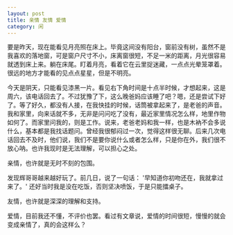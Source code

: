 ```yaml
---
layout: post
title: 亲情 友情 爱情
category: 闲
---
```

要是昨天，现在能看见月亮照在床上。毕竟这间没有阳台，窗前没有树，虽然不是我喜欢的落地窗，可是窗户尺寸不小，床离窗很短，不足一米的距离，月光很容易就透到床上来。躺在床尾。盯着月亮，看着它在云里捉迷藏，一点点光晕笼罩着。很远的地方才能看的见点点星星，但是不明亮。
 
今天是阴天，只能看见漆黑一片。看见右下角时间是十点半时候，才想起来，这是周六，该电话回去了。不过犹豫了下，这么晚爸妈应该睡了吧？嗯，还是尝试下好了。等了好久，都没有人接，在我快挂的时候，话筒被拿起来了，是老爸的声音。我和家里，向来话就不多，无非是问问吃了没有，最近家里情况怎么样，地里作物如何了。而家里问我的，则是工作。说来，老爸老妈和我一样，也是木衲不会多说什么，基本都是我找话题问。曾经我很郁闷过一次，觉得这样很无聊。后来几次电话回去不及时，他们说，我们不是要你说什么或者怎么样，只是你在外，我们很不放心呐。也许我现时是无法理解，可以担心之处。

 亲情，也许就是无时不刻的包围。

 发现辉哥哥越来越好玩了。前几日，说了一句话：
 '早知道你初吻还在，我就拿过来了。'
 还好当时我是没在吃饭，否则坚决喷饭，于是只能擂桌子。

 友情，也许就是深深的理解和支持。

 爱情，目前我还不懂，不评价也罢。看过有文章说，爱情的时间很短，慢慢的就会变成亲情了，真的会这样么？